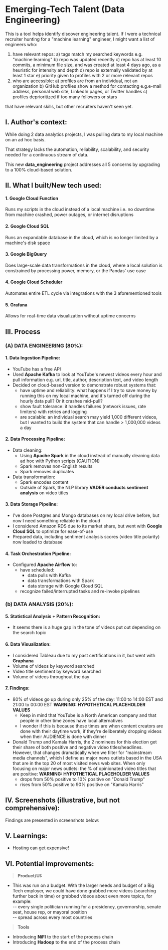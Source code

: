 # Emerging-Tech Talent (Data Engineering)
This is a tool helps identify discover engineering talent. If I were a technical recruiter hunting for a "machine learning" engineer, I might want a list of engineers who:

1. have relevant repos:
   a) tags match my searched keywords e.g. "machine learning"
   b) repo was updated recently
   c) repo has at least 10 commits, a minimum file size, and was created at least 4 days ago, as a heuristic for intensity and depth 
   d) repo is externally validated by at least 1 star
   e) priority given to profiles with 2 or more relevant repos 
2. who are accessible:
   a) profiles are from an individual, not an organization
   b) GitHub profiles show a method for contacting e.g.e-mail address, personal web site, LinkedIn pages, or Twitter handles
   c) profiles deprioritized if too many followers or stars

that have relevant skills, but other recruiters haven't seen yet.

## I. Author's context:
While doing 2 data analytics projects, I was pulling data to my local machine on an ad hoc basis.

That strategy lacks the automation, reliability, scalability, and security needed for a continuous stream of data.

This new __data_engineering__ project addresses all 5 concerns by upgrading to a 100% cloud-based solution. 

## II. What I built/New tech used:
#### 1. Google Cloud Function
Runs my scripts in the cloud instead of a local machine i.e. no downtime from machine crashed, power outages, or internet disruptions

#### 2. Google Cloud SQL
Runs an expandable database in the cloud, which is no longer limited by a machine's disk space

#### 3. Google BigQuery
Does large-scale data transformations in the cloud, where a local solution is constrained by processing power, memory, or the Pandas' use case

#### 4. Google Cloud Scheduler
Automates entire ETL cycle via integrations with the 3 aforementioned tools

#### 5. Grafana
Allows for real-time data visualization without uptime concerns

## III. Process
### (A) DATA ENGINEERING (80%):
#### 1. Data Ingestion Pipeline:
  - YouTube has a free API
  - Used __Apache Kafka__ to look at YouTube's newest videos every hour and pull information e.g. url, title, author, description text, and video length
  - Decided on cloud-based version to demonstrate robust systems that:
    - have uptime and reliability: what happens if I try to save money by running this on my local machine, and it's turned off during the hourly data pull? Or it crashes mid-pull?
    - show fault tolerance: it handles failures (network issues, rate limiters) with retries and logging
    - are scalable: an individual search may yield 1,000 different videos, but I wanted to build the system that can handle > 1,000,000 videos a day

  #### 2. Data Processing Pipeline:
  - Data cleaning:
    - Using __Apache Spark__ in the cloud instead of manually cleaning data ad hoc with Python scripts (CAUTION)
    - Spark removes non-English results
    - Spark removes duplicates
  - Data transformation:
    - Spark encodes content
    - Outside of Spark, the NLP library __VADER conducts sentiment analysis__ on video titles

  #### 3. Data Storage Pipeline:
  - I've done Postgres and Mongo databases on my local drive before, but now I need something reliable in the cloud
  - I considered Amazon RDS due to its market share, but went with __Google Cloud SQL__ to optimize for ease-of-use
  - Prepared data, including sentiment analysis scores (video title polarity) now loaded to database

  #### 4. Task Orchestration Pipeline:
  - Configured __Apache Airflow__ to:
    - have scheduled:
      - data pulls with Kafka
      - data transformations with Spark
      - data storage with Google Cloud SQL
    - recognize failed/interrupted tasks and re-invoke pipelines
 
### (b) DATA ANALYSIS (20%):
#### 5. Statistical Analysis + Pattern Recognition:
  - It seems there is a huge gap in the tone of videos put out depending on the search topic

#### 6. Data Visualization:
  - I considered Tableau due to my past certifications in it, but went with __Graphana__
  - Volume of videos by keyword searched
  - Video title sentiment by keyword searched
  - Volume of videos throughout the day

#### 7. Findings:
  - 80% of videos go up during only 25% of the day: 11:00 to 14:00 EST and 21:00 to 00:00 EST **WARNING: HYPOTHETICAL PLACEHOLDER VALUES**
    - Keep in mind that YouTube is a North American company and that people in other time zones have local alternatives
    - I wonder if this is because these times are when content creators are done with their daytime work, if they're deliberately dropping videos when their AUDIENCE is done with dinner
  - Donald Trump and Kamala Harris, the 2 nominees for this election get their share of both positive and negative video titles/headlines. However, that changes dramatically when we filter for "mainstream media channels", which I define as major news outlets based in the USA that are in the top 20 of most visited news web sites. When only focusing on major news outlets: the % of opinionated video titles that are positive: **WARNING: HYPOTHETICAL PLACEHOLDER VALUES**
    - drops from 50% positive to 10% positive on "Donald Trump"
    - rises from 50% positive to 90% positive on "Kamala Harris"

## IV. Screenshots (illustrative, but not comprehensive):

Findings are presented in screenshots below:


## V. Learnings:
- Hosting can get expensive!


## VI. Potential improvements:
>**Product/UI:**<br>
- This was run on a budget. With the larger needs and budget of a Big Tech employer, we could have done grabbed more videos (searching further back in time) or grabbed videos about even more topics, for example:<br>
 -- every single politician running for a presidency, governorship, senate seat, house rep, or mayoral position<br>
 -- spread across every most countries<br>

>**Tools**<br>
- Introducing __NiFI__ to the start of the process chain
- Introducing __Hadoop__ to the end of the process chain
